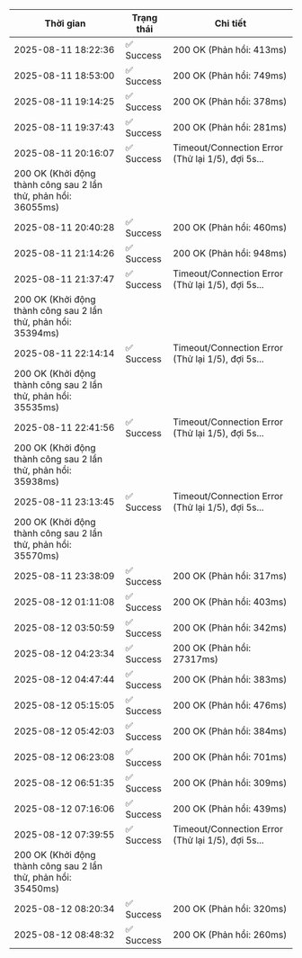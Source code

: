 | Thời gian | Trạng thái | Chi tiết |
|---|---|---|
| 2025-08-11 18:22:36 | ✅ Success | 200 OK (Phản hồi: 413ms) |
| 2025-08-11 18:53:00 | ✅ Success | 200 OK (Phản hồi: 749ms) |
| 2025-08-11 19:14:25 | ✅ Success | 200 OK (Phản hồi: 378ms) |
| 2025-08-11 19:37:43 | ✅ Success | 200 OK (Phản hồi: 281ms) |
| 2025-08-11 20:16:07 | ✅ Success | Timeout/Connection Error (Thử lại 1/5), đợi 5s...
200 OK (Khởi động thành công sau 2 lần thử, phản hồi: 36055ms) |
| 2025-08-11 20:40:28 | ✅ Success | 200 OK (Phản hồi: 460ms) |
| 2025-08-11 21:14:26 | ✅ Success | 200 OK (Phản hồi: 948ms) |
| 2025-08-11 21:37:47 | ✅ Success | Timeout/Connection Error (Thử lại 1/5), đợi 5s...
200 OK (Khởi động thành công sau 2 lần thử, phản hồi: 35394ms) |
| 2025-08-11 22:14:14 | ✅ Success | Timeout/Connection Error (Thử lại 1/5), đợi 5s...
200 OK (Khởi động thành công sau 2 lần thử, phản hồi: 35535ms) |
| 2025-08-11 22:41:56 | ✅ Success | Timeout/Connection Error (Thử lại 1/5), đợi 5s...
200 OK (Khởi động thành công sau 2 lần thử, phản hồi: 35938ms) |
| 2025-08-11 23:13:45 | ✅ Success | Timeout/Connection Error (Thử lại 1/5), đợi 5s...
200 OK (Khởi động thành công sau 2 lần thử, phản hồi: 35570ms) |
| 2025-08-11 23:38:09 | ✅ Success | 200 OK (Phản hồi: 317ms) |
| 2025-08-12 01:11:08 | ✅ Success | 200 OK (Phản hồi: 403ms) |
| 2025-08-12 03:50:59 | ✅ Success | 200 OK (Phản hồi: 342ms) |
| 2025-08-12 04:23:34 | ✅ Success | 200 OK (Phản hồi: 27317ms) |
| 2025-08-12 04:47:44 | ✅ Success | 200 OK (Phản hồi: 383ms) |
| 2025-08-12 05:15:05 | ✅ Success | 200 OK (Phản hồi: 476ms) |
| 2025-08-12 05:42:03 | ✅ Success | 200 OK (Phản hồi: 384ms) |
| 2025-08-12 06:23:08 | ✅ Success | 200 OK (Phản hồi: 701ms) |
| 2025-08-12 06:51:35 | ✅ Success | 200 OK (Phản hồi: 309ms) |
| 2025-08-12 07:16:06 | ✅ Success | 200 OK (Phản hồi: 439ms) |
| 2025-08-12 07:39:55 | ✅ Success | Timeout/Connection Error (Thử lại 1/5), đợi 5s...
200 OK (Khởi động thành công sau 2 lần thử, phản hồi: 35450ms) |
| 2025-08-12 08:20:34 | ✅ Success | 200 OK (Phản hồi: 320ms) |
| 2025-08-12 08:48:32 | ✅ Success | 200 OK (Phản hồi: 260ms) |
